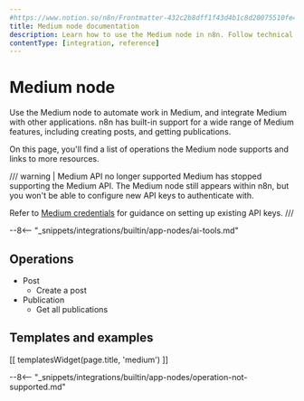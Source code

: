 ```yaml
---
#https://www.notion.so/n8n/Frontmatter-432c2b8dff1f43d4b1c8d20075510fe4
title: Medium node documentation
description: Learn how to use the Medium node in n8n. Follow technical documentation to integrate Medium node into your workflows.
contentType: [integration, reference]
---
```


# Medium node

Use the Medium node to automate work in Medium, and integrate Medium with other applications. n8n has built-in support for a wide range of Medium features, including creating posts, and getting publications. 

On this page, you'll find a list of operations the Medium node supports and links to more resources.

/// warning | Medium API no longer supported
Medium has stopped supporting the Medium API. The Medium node still appears within n8n, but you won't be able to configure new API keys to authenticate with.

Refer to [Medium credentials](/integrations/builtin/credentials/medium.md) for guidance on setting up existing API keys.
///

--8<-- "_snippets/integrations/builtin/app-nodes/ai-tools.md"


## Operations

* Post
    * Create a post
* Publication
    * Get all publications

## Templates and examples

<!-- see https://www.notion.so/n8n/Pull-in-templates-for-the-integrations-pages-37c716837b804d30a33b47475f6e3780 -->
[[ templatesWidget(page.title, 'medium') ]]

--8<-- "_snippets/integrations/builtin/app-nodes/operation-not-supported.md"

